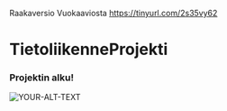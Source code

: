 
Raakaversio Vuokaaviosta
https://tinyurl.com/2s35vy62

# TietoliikenneProjekti
### Projektin alku!
<picture>
 <source media="(prefers-color-scheme: dark)" srcset="YOUR-DARKMODE-IMAGE">
 <source media="(prefers-color-scheme: light)" srcset="YOUR-LIGHTMODE-IMAGE">
 <img alt="YOUR-ALT-TEXT" src="YOUR-DEFAULT-IMAGE">
</picture>
